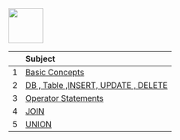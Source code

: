 <img src="https://img.shields.io/badge/-SQL%20-brightgreen" height=70px>

|     |  Subject           |
|:---:|:------------------------------| 
|  1  |[Basic Concepts](https://github.com/sshalem/SQL/tree/main/1_Basic_Concepts)   | 
|  2  |[DB , Table ,INSERT, UPDATE , DELETE](https://github.com/sshalem/SQL/tree/main/2_DataBase_TABLE_Insert_Update_Delete)   | 
|  3  |[Operator Statements](https://github.com/sshalem/SQL/tree/main/3_Operator_Statements)   | 
|  4  |[JOIN](https://github.com/sshalem/SQL/tree/main/4_JOIN)   | 
|  5  |[UNION](#-)   | 

